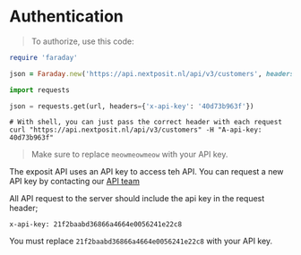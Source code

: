 # Authentication

> To authorize, use this code:

```ruby
require 'faraday'

json = Faraday.new('https://api.nextposit.nl/api/v3/customers', headers: { x_api_key: "40d73b963f" }).get
```

```python
import requests

json = requests.get(url, headers={'x-api-key': '40d73b963f'})
```

```shell
# With shell, you can just pass the correct header with each request
curl "https://api.nextposit.nl/api/v3/customers" -H "A-api-key: 40d73b963f"
```

> Make sure to replace `meowmeowmeow` with your API key.

The exposit API uses an API key to access teh API. You can request a new API key by contacting our [API team](apiteam@exposit.nl)

All API request to the server should include the api key in the request header;

`x-api-key: 21f2baabd36866a4664e0056241e22c8`

<aside class="notice">
You must replace <code>21f2baabd36866a4664e0056241e22c8</code> with your API key.
</aside>
